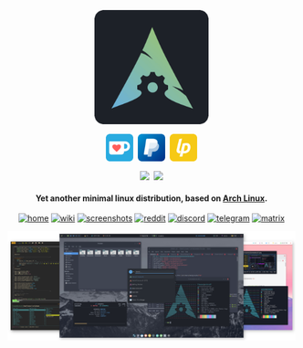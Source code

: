 <p align="center">
  <a href="https://archcraft.io"><img src="assets/logo.gif" height="200" width="200" alt="Archcraft"></a>
</p>

<p align="center">
  <a href="https://ko-fi.com/adi1090x"><img width="48px" src="assets/1.png" alt="Donate for Archcraft on ko-fi"></a>&nbsp;
  <a href="https://www.paypal.com/cgi-bin/webscr?cmd=_s-xclick&hosted_button_id=6VETHHYHXESRN"><img width="48px" src="assets/2.png" alt="Donate for Archcraft via Paypal"></a>&nbsp;
  <a href="https://liberapay.com/adi1090x"><img width="48px" src="assets/3.png" alt="Donate for Archcraft via Liberapay"></a>
</p>

<p align="center">
  <img src="https://img.shields.io/github/downloads/archcraft-os/releases/total?label=downloads&logo=github&color=blue&style=for-the-badge">&nbsp;
  <img src="https://img.shields.io/sourceforge/dt/archcraft.svg?label=downloads&logo=sourceforge&color=teal&style=for-the-badge">
</p>

<h4 align="center">Yet another minimal linux distribution, based on <a href="https://www.archlinux.org">Arch Linux</a>.</h4>

<p align="center">
  <a href="https://archcraft.io" target="_blank"><img alt="home" src="https://img.shields.io/badge/HOME-darkblue?style=flat-square"></a>
  <a href="https://wiki.archcraft.io" target="_blank"><img alt="wiki" src="https://img.shields.io/badge/WIKI-red?style=flat-square"></a>
  <a href="https://archcraft.io/gallery" target="_blank"><img alt="screenshots" src="https://img.shields.io/badge/SCREENSHOTS-purple?style=flat-square"></a>
  <a href="https://www.reddit.com/r/archcraft" target="_blank"><img alt="reddit" src="https://img.shields.io/badge/REDDIT-orange?style=flat-square"></a>
  <a href="https://discord.gg/3PzeJ5S7Pu" target="_blank"><img alt="discord" src="https://img.shields.io/badge/DISCORD-blue?style=flat-square"></a>
  <a href="https://t.me/archcraftos" target="_blank"><img alt="telegram" src="https://img.shields.io/badge/TELEGRAM-teal?style=flat-square"></a>
  <a href="https://matrix.to/#/#archcraft:matrix.org" target="_blank"><img alt="matrix" src="https://img.shields.io/badge/MATRIX-green?style=flat-square"></a>
</p>

![img](https://raw.githubusercontent.com/archcraft-os/core-packages/main/calamares-config/files/calamares/branding/archcraft/welcome.png)
